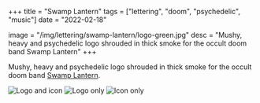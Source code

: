 +++
title = "Swamp Lantern"
tags = ["lettering", "doom", "psychedelic", "music"]
date = "2022-02-18"

image = "/img/lettering/swamp-lantern/logo-green.jpg"
desc = "Mushy, heavy and psychedelic logo shrouded in thick smoke for the occult doom band Swamp Lantern"
+++

Mushy, heavy and psychedelic logo shrouded in thick smoke for the occult doom band [Swamp Lantern](https://swamplantern.bandcamp.com/).

![Logo and icon](/img/lettering/swamp-lantern/logo-icon-black.jpg "Logo and icon")
![Logo only](/img/lettering/swamp-lantern/logo-green.jpg "Logo only")
![Icon only](/img/lettering/swamp-lantern/icon-black.jpg "Icon only")
